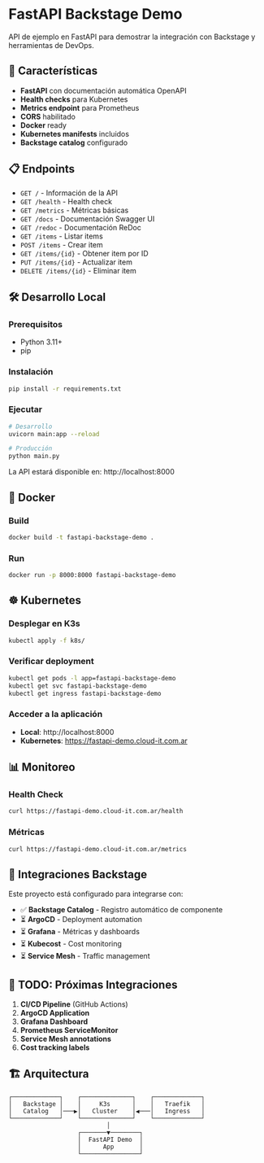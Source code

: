 # FastAPI Backstage Demo

API de ejemplo en FastAPI para demostrar la integración con Backstage y herramientas de DevOps.

## 🚀 Características

- **FastAPI** con documentación automática OpenAPI
- **Health checks** para Kubernetes
- **Metrics endpoint** para Prometheus
- **CORS** habilitado
- **Docker** ready
- **Kubernetes manifests** incluidos
- **Backstage catalog** configurado

## 📋 Endpoints

- `GET /` - Información de la API
- `GET /health` - Health check
- `GET /metrics` - Métricas básicas
- `GET /docs` - Documentación Swagger UI
- `GET /redoc` - Documentación ReDoc
- `GET /items` - Listar items
- `POST /items` - Crear item
- `GET /items/{id}` - Obtener item por ID
- `PUT /items/{id}` - Actualizar item
- `DELETE /items/{id}` - Eliminar item

## 🛠️ Desarrollo Local

### Prerequisitos
- Python 3.11+
- pip

### Instalación
```bash
pip install -r requirements.txt
```

### Ejecutar
```bash
# Desarrollo
uvicorn main:app --reload

# Producción
python main.py
```

La API estará disponible en: http://localhost:8000

## 🐳 Docker

### Build
```bash
docker build -t fastapi-backstage-demo .
```

### Run
```bash
docker run -p 8000:8000 fastapi-backstage-demo
```

## ☸️ Kubernetes

### Desplegar en K3s
```bash
kubectl apply -f k8s/
```

### Verificar deployment
```bash
kubectl get pods -l app=fastapi-backstage-demo
kubectl get svc fastapi-backstage-demo
kubectl get ingress fastapi-backstage-demo
```

### Acceder a la aplicación
- **Local**: http://localhost:8000
- **Kubernetes**: https://fastapi-demo.cloud-it.com.ar

## 📊 Monitoreo

### Health Check
```bash
curl https://fastapi-demo.cloud-it.com.ar/health
```

### Métricas
```bash
curl https://fastapi-demo.cloud-it.com.ar/metrics
```

## 🎯 Integraciones Backstage

Este proyecto está configurado para integrarse con:

- ✅ **Backstage Catalog** - Registro automático de componente
- ⏳ **ArgoCD** - Deployment automation
- ⏳ **Grafana** - Métricas y dashboards
- ⏳ **Kubecost** - Cost monitoring
- ⏳ **Service Mesh** - Traffic management

## 📝 TODO: Próximas Integraciones

1. **CI/CD Pipeline** (GitHub Actions)
2. **ArgoCD Application** 
3. **Grafana Dashboard**
4. **Prometheus ServiceMonitor**
5. **Service Mesh annotations**
6. **Cost tracking labels**

## 🏗️ Arquitectura

```
┌─────────────┐    ┌──────────────┐    ┌─────────────┐
│   Backstage │    │     K3s      │    │   Traefik   │
│   Catalog   │───▶│   Cluster    │◀───│   Ingress   │
└─────────────┘    └──────────────┘    └─────────────┘
                           │
                   ┌───────▼────────┐
                   │  FastAPI Demo  │
                   │      App       │
                   └────────────────┘
```
